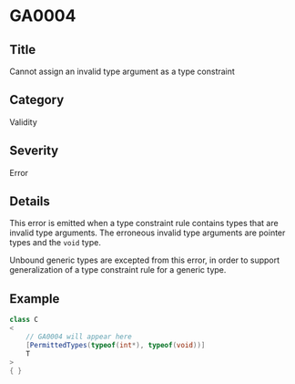 # GA0004

## Title
Cannot assign an invalid type argument as a type constraint

## Category
Validity

## Severity
Error

## Details
This error is emitted when a type constraint rule contains types that are invalid type arguments. The erroneous invalid type arguments are pointer types and the `void` type.

Unbound generic types are excepted from this error, in order to support generalization of a type constraint rule for a generic type.

## Example
```csharp
class C
<
    // GA0004 will appear here
    [PermittedTypes(typeof(int*), typeof(void))]
    T
>
{ }
```
